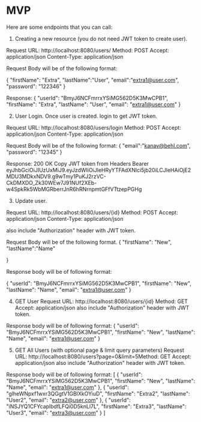 # MVP

Here are some endpoints that you can call:

 1. Creating a new resource (you do not need JWT token to create user). 

Request URL: http://localhost:8080/users/ Method: POST Accept: application/json Content-Type: application/json

Request Body will be of the following format:

{
    "firstName": "Extra",
    "lastName":"User",
    "email":"extra1@user.com",
    "password": "122346"
}

Response: 
{
    "userId": "BmyJ6NCFmrrxYSiMG562D5K3MwCPB1",
    "firstName": "Extra",
    "lastName": "User",
    "email": "extra1@user.com"
}



2. User Login. Once user is created. login to get JWT token.

Request URL: http://localhost:8080/users/login Method: POST Accept: application/json Content-Type: application/json

Request Body will be of the following format:
{
    "email":"kanav@behl.com",
    "password": "12345"
}

Response: 200 OK
Copy JWT token from Headers
Bearer eyJhbGciOiJIUzUxMiJ9.eyJzdWIiOiJleHRyYTFAdXNlci5jb20iLCJleHAiOjE2MDU3MDkxNDV9.g9wTmy1PuKJ2rzVC-CkDMXDO_Zk30WEw7J91NUf2XEb-w4SpkRk5WbMGRberrJnR6hRNrnpmtGFfVTtzepPGHg





3. Update user.

Request URL: http://localhost:8080/users/{id} Method: POST Accept: application/json Content-Type: application/json

also include "Authorization" header with JWT token.

Request Body will be of the following format. 
{
    "firstName": "New",
    "lastName":"Name"

}

Response body will be of following format:

{
    "userId": "BmyJ6NCFmrrxYSiMG562D5K3MwCPB1",
    "firstName": "New",
    "lastName": "Name",
    "email": "extra1@user.com"
}





4. GET User
Request URL: http://localhost:8080/users/{id} Method: GET Accept: application/json
also include "Authorization" header with JWT token.

Response body will be of following format:
{
    "userId": "BmyJ6NCFmrrxYSiMG562D5K3MwCPB1",
    "firstName": "New",
    "lastName": "Name",
    "email": "extra1@user.com"
}


5. GET All Users (with optional page & limit query parameters)
Request URL: http://localhost:8080/users?page=0&limit=5Method: GET Accept: application/json
also include "Authorization" header with JWT token.


Response body will be of following format:
[
    {
        "userId": "BmyJ6NCFmrrxYSiMG562D5K3MwCPB1",
        "firstName": "New",
        "lastName": "Name",
        "email": "extra1@user.com"
    },
    {
        "userId": "glheWNpxf1wxr3QGgtV1GBlXkOYiuD",
        "firstName": "Extra2",
        "lastName": "User2",
        "email": "extra2@user.com"
    },
    {
        "userId": "iNSJYQ1CFYcaplbdfLFQi0D5knLl7L",
        "firstName": "Extra3",
        "lastName": "User3",
        "email": "extra3@user.com"
    }
]
